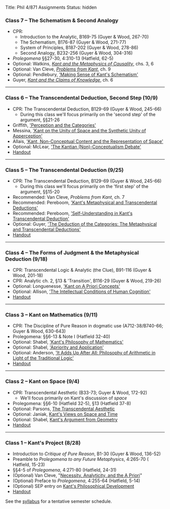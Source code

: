 Title: Phil 4/871 Assignments
Status: hidden

### Class 7 – The Schematism & Second Analogy
 
- CPR: 
    + Introduction to the Analytic, B169-75 (Guyer & Wood, 267-70)
    + The Schematism, B176-87 (Guyer & Wood, 271-77)
    + System of Principles, B187-202 (Guyer & Wood, 278-86)
    + Second Analogy, B232-256 (Guyer & Wood, 304-316)
- *Prolegomena* §§27-30, 4:310-13 (Hatfield, 62-5)
- Optional: Watkins, [*Kant and the Metaphysics of Causality*](https://www.dropbox.com/s/n46hz0hv95sk41k/watkins2005.pdf?dl=0), chs. 3, 6
- Optional: Van Cleve, [*Problems from Kant*](https://www.dropbox.com/s/afskaiurw2gu086/van%20cleve1999.pdf), ch. 9
- Optional: Pendlebury, ['Making Sense of Kant's Schematism'](https://www.dropbox.com/s/8i48n6pz1j4cnpc/pendlebury1995.pdf?dl=0)
- Guyer, [*Kant and the Claims of Knowledge*](https://www.dropbox.com/s/wmt4ulo1mo4byoh/guyer1987.pdf?dl=0), ch. 6

---

### Class 6 – The Transcendental Deduction, Second Step (10/9) ###

- CPR: The Transcendental Deduction, B129-69 (Guyer & Wood, 245-66)
    + During this class we'll focus primarily on the 'second step' of the
      argument, §§21-26
- Griffith, ['Perception and the Categories'](https://www.dropbox.com/s/lrnvxshiw9eee54/griffith2012.pdf?dl=0)
- Messina, ['Kant on the Unity of Space and the Synthetic Unity of Apperception'](https://www.dropbox.com/s/k8lp17eeqq0v4mp/messina2014.pdf?dl=0)
- Allais, ['Kant, Non-Conceptual Content and the Representation of Space'](https://www.dropbox.com/s/m8koh16zdf6xd51/allais2009.pdf?dl=0)
- Optional: McLear, ['The Kantian (Non)-Conceptualism Debate'](|filename|/pdfs/papers/KantConceptualism.pdf)
- [Handout](|filename|/pdfs/871kant/6_KantTDII.pdf)

---

### Class 5 – The Transcendental Deduction (9/25) ###

- CPR: The Transcendental Deduction, B129-69 (Guyer & Wood, 245-66)
    + During this class we'll focus primarily on the 'first step' of the
      argument, §§15-20
- Recommended: Van Cleve, *Problems from Kant*, ch. 7 
- Recommended: Pereboom, ['Kant's Metaphysical and Transcendental Deductions'](https://www.dropbox.com/s/bn49z2qpffkq5uv/pereboom2006.pdf?dl=0)
- Recommended: Pereboom, ['Self-Understanding in Kant's Transcendental Deduction'](https://www.dropbox.com/s/e8c8jq3e380a3hb/pereboom1995.pdf?dl=0)
- Optional: Guyer, ['The Deduction of the Categories: The Metaphysical and Transcendental Deductions'](https://www.dropbox.com/s/fu32owtdal7ldx9/guyer2010a.pdf?dl=0)
- [Handout]( |filename|/pdfs/871kant/5_KantTDI.pdf )

---

### Class 4 – The Forms of Judgment & the Metaphysical Deduction (9/18) ###

- CPR: Transcendental Logic & Analytic (the Clue), B91-116 (Guyer & Wood, 201-18)
- CPR: Analytic ch. 2, §13 & 'Transition', B116-29 (Guyer & Wood, 219-26)
- Optional: Longuenesse, ['Kant on A Priori Concepts']( |filename|/pdfs/871kant/longuenesseMD.pdf)
- Optional: Allison, ['The Intellectual Conditions of Human Cognition']( |filename|/pdfs/871kant/AllisonMD.pdf)
- [Handout](|filename|/pdfs/871kant/4_KantMD.pdf)

---

### Class 3 – Kant on Mathematics (9/11)

- CPR: The Discipline of Pure Reason in dogmatic use (A712-38/B740-66; Guyer & Wood, 630-643)
- Prolegomena: §§6-13 & Note I (Hatfield 32-40)
- Optional: Shabel, ['Kant's Philosophy of Mathematics'](http://plato.stanford.edu/entries/kant-mathematics/)
- Optional: Shabel, ['Apriority and Application'](https://www.dropbox.com/s/c0bm4u2x8kggrt2/shabel2005.pdf?dl=0)
- Optional: Anderson, ['It Adds Up After All: Philosophy of Arithmetic in Light of the Traditional Logic'](https://www.dropbox.com/s/10ufndmtlf60adw/anderson2004.pdf?dl=0)
- [Handout](|filename|/pdfs/871kant/3_KantMath.pdf)

---

### Class 2 – Kant on Space (9/4) ###

- CPR: Transcendental Aesthetic (B33-73; Guyer & Wood, 172-92)
    + We'll focus primarily on Kant's discussion of *space*
- Prolegomena: §§6-10 (Hatfield 32-5), §13 (Hatfield 37-8)
- Optional: Parsons, [The Transcendental Aesthetic](https://www.dropbox.com/s/pqu2fhedpn22e3c/parsons1992.pdf?dl=0)
- Optional: Janiak, [Kant's Views on Space and Time](http://plato.stanford.edu/entries/kant-spacetime/)
- Optional: Shabel, [Kant's Argument from Geometry](https://www.dropbox.com/s/dgnpaacw4fez7ct/shabel2004.pdf?dl=0)
- [Handout](|filename|/pdfs/871kant/2_KantSpace.pdf)

---

### Class 1 – Kant's Project (8/28) ###

- Introduction to *Critique of Pure Reason*, B1-30 (Guyer & Wood, 136-52)
- Preamble to *Prolegomena to any Future Metaphysics*, 4:265-70 (
Hatfield, 15-23)
- §§4-5 of *Prolegomena*, 4:271-80 (Hatfield, 24-31)
- (Optional) Van Cleve, "[Necessity, Analyticity, and the A
  Priori](|filename|/pdfs/871kant/VanCleveNecessity.pdf)"
- (Optional) Preface to *Prolegomena*, 4:255-64 (Hatfield, 5-14)
- (Optional) SEP entry on [Kant's Philosophical Development](http://plato.stanford.edu/entries/kant-development/)
- [Handout](|filename|/pdfs/871kant/1_KantProject.pdf)

See the [syllabus](|filename|/pdfs/871kant/KantSyllabus.pdf) for a
tentative semester schedule. 

<!-- 

### Class 2 – Kant on Space (9/4) ###

- *CPR*: Transcendental Aesthetic, B33-46, B49-73 (G&W, 172-8, 182-92)
- (Recommended) Janiak, "[Kant's Views on Space and
  Time](http://plato.stanford.edu/archives/win2012/entries/kant-spacetime
/)"
- (Recommended) Van Cleve, "[The Ideality of Space: Incongruent Counterparts
  ](|filename|/pdfs/871kant/VanCleveCounterparts.pdf)"

### Class 3 – Kant on Mathematics (9/11) ###

- *CPR*: "The discipline of pure reason in dogmatic use" B741-66 (G&W 630-43)
- *Prolegomena*: §§6-13 & Note I, 4:280-88 (H 32-40)
- (Recommended) Shabel, "[Kant's Philosophy of Mathematics](|filename|/pdfs/
  871kant/shabel2006.pdf)"
- (Recommended) Shabel, "[Apriority and Application: Philosophy of Mathematics
  in the Modern Period](|filename|/pdfs/871kant/shabel2005)"

### Class 4 – The Categories: The Metaphysical Deduction (9/18) ###


### Class 5 – The Categories: The Transcendental Deduction I (9/25) ###


### Class 6 – The Categories: The Transcendental Deduction II (9/30) ###


### Class 7 – Schematism & the Second Analogy (10/9) ###


  -->